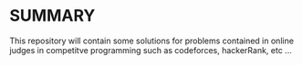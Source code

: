 <html>
  <head>
              <title>  COMPETITIVE PROGRAMMING  </title>
  </head>
  
  <body>
        <h1>  SUMMARY </h1>
         <p>  This repository will contain some
              solutions for problems contained in online judges in
              competitve programming such as 
              codeforces, hackerRank, etc ...
    </p>
   </body>

</html>
